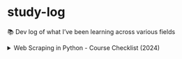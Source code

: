 # study-log

📚 Dev log of what I’ve been learning across various fields

<details>
<summary>Web Scraping in Python - Course Checklist (2024)</summary>

<br>

| # | 진행 여부 | 섹션 제목 |
|---|-----------|-----------|
| 1 | - [x] | Introduction |
| 2 | - [x] | Introduction to Beautiful Soup |
| 3 | - [x] | Project #1: Scraping Multiple Pages with Beautiful Soup |
| 4 | - [ ] | XPath |
| 5 | - [ ] | Introduction to Selenium |
| 6 | - [ ] | Project #1: Dealing with Multiple Pages using Selenium (Amazon Audible Bot) |
| 7 | - [ ] | Introduction to Scrapy |
| 8 | - [ ] | Dealing with Multiple Pages using Scrapy |
| 9 | - [ ] | Project #3: Building Crawlers with Scrapy |
|10 | - [ ] | Exporting Data to a Database: MongoDB and SQLite |
|11 | - [ ] | Scraping APIs & Login to website with Scrapy |
|12 | - [ ] | Splash Basics |
|13 | - [ ] | Project #4: Scraping JavaScript websites using Scrapy/Splash |
|14 | - [ ] | How to Make Money Using Web Scraping |
|15 | - [ ] | Prize: ChatGPT for Web Scraping |
|16 | - [ ] | Appendix: Infinite Scrolling & Login (Twitter Bot) |
|17 | - [ ] | Bonus: Python for Data Science Bootcamp 2022: From Zero to Hero |

</details>
